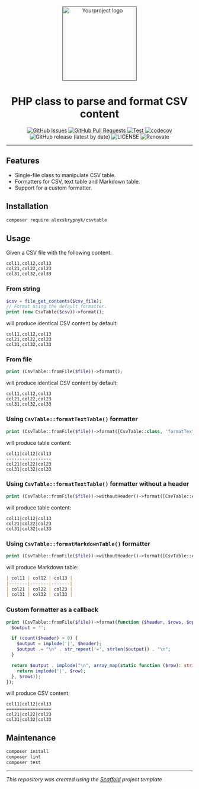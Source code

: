 <p align="center">
  <a href="" rel="noopener">
  <img width=200px height=200px src="https://placehold.jp/000000/ffffff/200x200.png?text=CsvTable&css=%7B%22border-radius%22%3A%22%20100px%22%7D" alt="Yourproject logo"></a>
</p>

<h1 align="center">PHP class to parse and format CSV content</h1>

<div align="center">

[![GitHub Issues](https://img.shields.io/github/issues/AlexSkrypnyk/CsvTable.svg)](https://github.com/AlexSkrypnyk/CsvTable/issues)
[![GitHub Pull Requests](https://img.shields.io/github/issues-pr/AlexSkrypnyk/CsvTable.svg)](https://github.com/AlexSkrypnyk/CsvTable/pulls)
[![Test](https://github.com/AlexSkrypnyk/CsvTable/actions/workflows/test-php.yml/badge.svg)](https://github.com/AlexSkrypnyk/CsvTable/actions/workflows/test-php.yml)
[![codecov](https://codecov.io/gh/AlexSkrypnyk/CsvTable/graph/badge.svg?token=7WEB1IXBYT)](https://codecov.io/gh/AlexSkrypnyk/CsvTable)
![GitHub release (latest by date)](https://img.shields.io/github/v/release/AlexSkrypnyk/CsvTable)
![LICENSE](https://img.shields.io/github/license/AlexSkrypnyk/CsvTable)
![Renovate](https://img.shields.io/badge/renovate-enabled-green?logo=renovatebot)

</div>

---

## Features

- Single-file class to manipulate CSV table.
- Formatters for CSV, text table and Markdown table.
- Support for a custom formatter.

## Installation

```bash
composer require alexskrypnyk/csvtable
```    

## Usage

Given a CSV file with the following content:
```csv
col11,col12,col13
col21,col22,col23
col31,col32,col33      
```

### From string

```php
$csv = file_get_contents($csv_file);
// Format using the default formatter.
print (new CsvTable($csv))->format();
```
will produce identical CSV content by default:
```csv
col11,col12,col13
col21,col22,col23
col31,col32,col33      
```

### From file

```php
print (CsvTable::fromFile($file))->format();
```
will produce identical CSV content by default:
```csv
col11,col12,col13
col21,col22,col23
col31,col32,col33
```

### Using `CsvTable::formatTextTable()` formatter

```php
print (CsvTable::fromFile($file))->format([CsvTable::class, 'formatTextTable']);
```
will produce table content:
```csv
col11|col12|col13
-----------------
col21|col22|col23
col31|col32|col33     
```

### Using `CsvTable::formatTextTable()` formatter without a header

```php
print (CsvTable::fromFile($file))->withoutHeader()->format([CsvTable::class, 'formatTextTable']);
```
will produce table content:
```csv
col11|col12|col13
col21|col22|col23
col31|col32|col33     
```

### Using `CsvTable::formatMarkdownTable()` formatter

```php
print (CsvTable::fromFile($file))->withoutHeader()->format([CsvTable::class, 'formatMarkdownTable']);
```
will produce Markdown table:
```markdown
| col11 | col12 | col13 |
|-------|-------|-------|
| col21 | col22 | col23 |
| col31 | col32 | col33 |     
```

### Custom formatter as a callback

```php
print (CsvTable::fromFile($file))->format(function ($header, $rows, $options) {
  $output = '';

  if (count($header) > 0) {
    $output = implode('|', $header);
    $output .= "\n" . str_repeat('=', strlen($output)) . "\n";
  }

  return $output . implode("\n", array_map(static function ($row): string {
    return implode('|', $row);
  }, $rows));
});
```
will produce CSV content:
```csv
col11|col12|col13
=================
col21|col22|col23
col31|col32|col33     
```

## Maintenance

```bash
composer install
composer lint
composer test
```
---
_This repository was created using the [Scaffold](https://getscaffold.dev/) project template_
